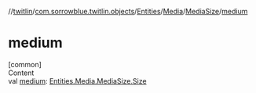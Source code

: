 //[twitlin](../../../../index.md)/[com.sorrowblue.twitlin.objects](../../../index.md)/[Entities](../../index.md)/[Media](../index.md)/[MediaSize](index.md)/[medium](medium.md)



# medium  
[common]  
Content  
val [medium](medium.md): [Entities.Media.MediaSize.Size](-size/index.md)  



